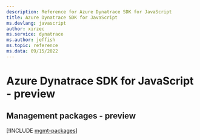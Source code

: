 ```yaml
---
description: Reference for Azure Dynatrace SDK for JavaScript
title: Azure Dynatrace SDK for JavaScript
ms.devlang: javascript
author: xirzec
ms.service: dynatrace
ms.author: jeffish
ms.topic: reference
ms.data: 09/15/2022
---
```

# Azure Dynatrace SDK for JavaScript - preview

## Management packages - preview
[!INCLUDE [mgmt-packages](dynatrace-mgmt-index.md)]